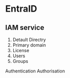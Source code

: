 # EntraID

## IAM service
1. Detault Directry
2. Primary domain
3. License
4. Users
5. Groups

Authentication 
Authorisation
